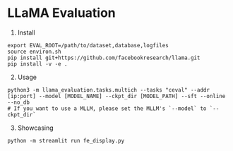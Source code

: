 # LLaMA Evaluation

1. Install
```
export EVAL_ROOT=/path/to/dataset,database,logfiles
source environ.sh
pip install git+https://github.com/facebookresearch/llama.git
pip install -v -e .
```

2. Usage
```
python3 -m llama_evaluation.tasks.multich --tasks "ceval" --addr [ip:port] --model [MODEL_NAME] --ckpt_dir [MODEL_PATH] --sft --online --no_db
# If you want to use a MLLM, please set the MLLM's `--model` to `--ckpt_dir`
```

3. Showcasing
```
python -m streamlit run fe_display.py

```
